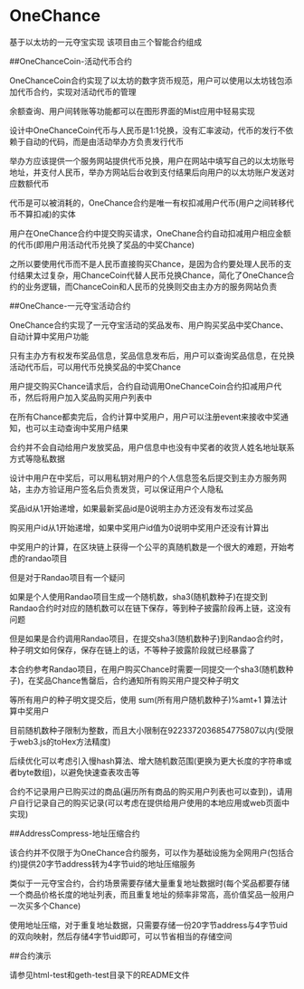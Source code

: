 # OneChance
基于以太坊的一元夺宝实现
该项目由三个智能合约组成


##OneChanceCoin-活动代币合约

OneChanceCoin合约实现了以太坊的数字货币规范，用户可以使用以太坊钱包添加代币合约，实现对活动代币的管理

余额查询、用户间转账等功能都可以在图形界面的Mist应用中轻易实现

设计中OneChanceCoin代币与人民币是1:1兑换，没有汇率波动，代币的发行不依赖于自动的代码，而是由活动举办方负责发行代币

举办方应该提供一个服务网站提供代币兑换，用户在网站中填写自己的以太坊账号地址，并支付人民币，举办方网站后台收到支付结果后向用户的以太坊账户发送对应数额代币

代币是可以被消耗的，OneChance合约是唯一有权扣减用户代币(用户之间转移代币不算扣减)的实体

用户在OneChance合约中提交购买请求，OneChane合约自动扣减用户相应金额的代币(即用户用活动代币兑换了奖品的中奖Chance)

之所以要使用代币而不是人民币直接购买Chance，是因为合约要处理人民币的支付结果太过复杂，用ChanceCoin代替人民币兑换Chance，简化了OneChance合约的业务逻辑，而ChanceCoin和人民币的兑换则交由主办方的服务网站负责


##OneChance-一元夺宝活动合约

OneChance合约实现了一元夺宝活动的奖品发布、用户购买奖品中奖Chance、自动计算中奖用户功能

只有主办方有权发布奖品信息，奖品信息发布后，用户可以查询奖品信息，在兑换活动代币后，可以用代币兑换奖品的中奖Chance

用户提交购买Chance请求后，合约自动调用OneChanceCoin合约扣减用户代币，然后将用户加入奖品购买用户列表中

在所有Chance都卖完后，合约计算中奖用户，用户可以注册event来接收中奖通知，也可以主动查询中奖用户结果

合约并不会自动给用户发放奖品，用户信息中也没有中奖者的收货人姓名地址联系方式等隐私数据

设计中用户在中奖后，可以用私钥对用户的个人信息签名后提交到主办方服务网站，主办方验证用户签名后负责发货，可以保证用户个人隐私

奖品id从1开始递增，如果最新奖品id是0说明主办方还没有发布过奖品

购买用户id从1开始递增，如果中奖用户id值为0说明中奖用户还没有计算出

中奖用户的计算，在区块链上获得一个公平的真随机数是一个很大的难题，开始考虑的randao项目

但是对于Randao项目有一个疑问

如果是个人使用Randao项目生成一个随机数，sha3(随机数种子)在提交到Randao合约时对应的随机数可以在链下保存，等到种子披露阶段再上链，这没有问题

但是如果是合约调用Randao项目，在提交sha3(随机数种子)到Randao合约时，种子明文如何保存，保存在链上的话，不等种子披露阶段就已经暴露了

本合约参考Randao项目，在用户购买Chance时需要一同提交一个sha3(随机数种子)，在奖品Chance售罄后，合约通知所有购买用户提交种子明文

等所有用户的种子明文提交后，使用 sum(所有用户随机数种子)%amt+1 算法计算中奖用户

目前随机数种子限制为整数，而且大小限制在9223372036854775807以内(受限于web3.js的toHex方法精度)

后续优化可以考虑引入慢hash算法、增大随机数范围(更换为更大长度的字符串或者byte数组)，以避免快速查表攻击等

合约不记录用户已购买过的商品(遍历所有商品的购买用户列表也可以查到)，请用户自行记录自己的购买记录(可以考虑在提供给用户使用的本地应用或web页面中实现)


##AddressCompress-地址压缩合约

该合约并不仅限于为OneChance合约服务，可以作为基础设施为全网用户(包括合约)提供20字节address转为4字节uid的地址压缩服务

类似于一元夺宝合约，合约场景需要存储大量重复地址数据时(每个奖品都要存储一个商品价格长度的地址列表，而且重复地址的频率非常高，高价值奖品一般用户一次买多个Chance)

使用地址压缩，对于重复地址数据，只需要存储一份20字节address与4字节uid的双向映射，然后存储4字节uid即可，可以节省相当的存储空间


##合约演示

请参见html-test和geth-test目录下的README文件
